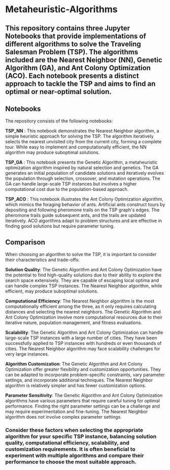 # Metaheuristic-Algorithms

## This repository contains three Jupyter Notebooks that provide implementations of different algorithms to solve the Traveling Salesman Problem (TSP). The algorithms included are the Nearest Neighbor (NN), Genetic Algorithm (GA), and Ant Colony Optimization (ACO). Each notebook presents a distinct approach to tackle the TSP and aims to find an optimal or near-optimal solution.

## Notebooks
The repository consists of the following notebooks:

**TSP_NN** : This notebook demonstrates the Nearest Neighbor algorithm, a simple heuristic approach for solving the TSP. The algorithm iteratively selects the nearest unvisited city from the current city, forming a complete tour. While easy to implement and computationally efficient, the NN algorithm may produce suboptimal solutions.

**TSP_GA** : This notebook presents the Genetic Algorithm, a metaheuristic optimization algorithm inspired by natural selection and genetics. The GA generates an initial population of candidate solutions and iteratively evolves the population through selection, crossover, and mutation operations. The GA can handle large-scale TSP instances but involves a higher computational cost due to the population-based approach.

**TSP_ACO** : This notebook illustrates the Ant Colony Optimization algorithm, which mimics the foraging behavior of ants. Artificial ants construct tours by depositing and following pheromone trails on the TSP graph's edges. The pheromone trails guide subsequent ants, and the trails are updated iteratively. ACO algorithms adapt to problem structures and are effective in finding good solutions but require parameter tuning.

## Comparison
When choosing an algorithm to solve the TSP, it is important to consider their characteristics and trade-offs:

**Solution Quality**: The Genetic Algorithm and Ant Colony Optimization have the potential to find high-quality solutions due to their ability to explore the search space extensively. They are capable of escaping local optima and can handle complex TSP instances. The Nearest Neighbor algorithm, while efficient, may produce suboptimal solutions.

**Computational Efficiency**: The Nearest Neighbor algorithm is the most computationally efficient among the three, as it only requires calculating distances and selecting the nearest neighbors. The Genetic Algorithm and Ant Colony Optimization involve more computational resources due to their iterative nature, population management, and fitness evaluations.

**Scalability**: The Genetic Algorithm and Ant Colony Optimization can handle large-scale TSP instances with a large number of cities. They have been successfully applied to TSP instances with hundreds or even thousands of cities. The Nearest Neighbor algorithm may face scalability challenges for very large instances.

**Algorithm Customization**: The Genetic Algorithm and Ant Colony Optimization offer greater flexibility and customization opportunities. They can be adapted to incorporate problem-specific constraints, vary parameter settings, and incorporate additional techniques. The Nearest Neighbor algorithm is relatively simpler and has fewer customization options.

**Parameter Sensitivity**: The Genetic Algorithm and Ant Colony Optimization algorithms have various parameters that require careful tuning for optimal performance. Finding the right parameter settings can be a challenge and may require experimentation and fine-tuning. The Nearest Neighbor algorithm does not involve complex parameter settings.

### Consider these factors when selecting the appropriate algorithm for your specific TSP instance, balancing solution quality, computational efficiency, scalability, and customization requirements. It is often beneficial to experiment with multiple algorithms and compare their performance to choose the most suitable approach.





